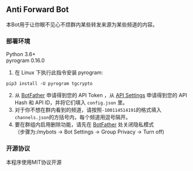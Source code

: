 ## Anti Forward Bot
本Bot用于让你眼不见心不烦群内某些转发来源为某些频道的内容。

### 部署环境
Python 3.6+  
pyrogram 0.16.0  
1. 在 Linux 下执行此指令安装 pyrogram:  
```
pip3 install -U pyrogram tgcrypto
```  
2. 从 [BotFather](https://t.me/BotFather) 申请得到您的 API Token ，从 [API Settings](https://my.telegram.org/apps) 申请得到您的 API Hash 和 API ID，并将它们填入 `config.json` 里。  
3. 对于你不想在群内看到的频道，请按照`-100114514191`的格式填入`channels.json`的方括号内，每个频道用逗号隔开。  
4. 要在群组内启用删除功能，请先在 [BotFather](https://t.me/BotFather) 处关闭隐私模式  
（步骤为:/mybots -> Bot Settings -> Group Privacy -> Turn off)

### 开源协议
本程序使用MIT协议开源
